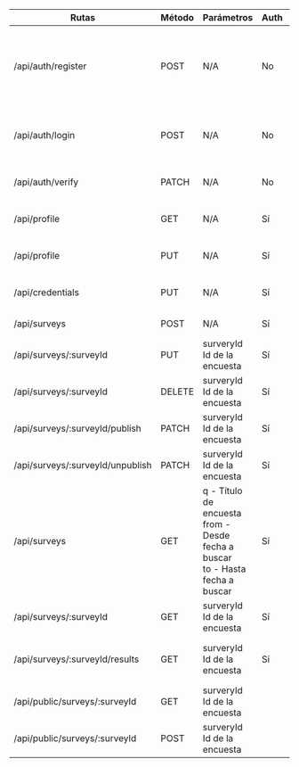 | Rutas                            | Método | Parámetros                                                                         | Auth | Body                                                       | Response                                                               | Description                    |
| -------------------------------- | ------ | ---------------------------------------------------------------------------------- | ---- | ---------------------------------------------------------- | ---------------------------------------------------------------------- | ------------------------------ |
| /api/auth/register               | POST   | N/A                                                                                | No   | { firstName, lastName, birthDay, email, password, gender } | `{status: 201 code NewUser} {status: 409 code DuplicatedUser}`         | Registrar creadores            |
| /api/auth/login                  | POST   | N/A                                                                                | No   | { email, password }                                        | `{status: 200 code: LoginSuccess token} { status: 401 code: BadLogin}` | Iniciar sesión creadores       |
| /api/auth/verify                 | PATCH  | N/A                                                                                | No   | {token}                                                    | {status: 200, code: EmailVerified}                                     | Verificar correo creadores     |
| /api/profile                     | GET    | N/A                                                                                | Sí   | N/A                                                        | {status: 200, code: Success, user}                                     | Ver datos de perfil            |
| /api/profile                     | PUT    | N/A                                                                                | Sí   | {user}                                                     | {status: 200, code: Success, user}                                     | Actualizar datos de perfil     |
| /api/credentials                 | PUT    | N/A                                                                                | Sí   | { password, email }                                        | {status: 200, code: Success}                                           | Actualizar credenciales        |
| /api/surveys                     | POST   | N/A                                                                                | Sí   | { survey }                                                 | {status: 200, code: Success}                                           | Crear encuesta                 |
| /api/surveys/:surveyId           | PUT    | surveryId Id de la encuesta                                                        | Sí   | { survey }                                                 | {status: 200, code: Success, survey}                                   | Editar encuesta                |
| /api/surveys/:surveyId           | DELETE | surveryId Id de la encuesta                                                        | Sí   | N/A                                                        | {status: 204, code: Success}                                           | Borrar encuesta                |
| /api/surveys/:surveyId/publish   | PATCH  | surveryId Id de la encuesta                                                        | Sí   | N/A                                                        | {status: 200, code: Success}                                           | Publicar encuesta              |
| /api/surveys/:surveyId/unpublish | PATCH  | surveryId Id de la encuesta                                                        | Sí   | N/A                                                        | {status: 200, code: Success}                                           | Despublicar encuesta           |
| /api/surveys                     | GET    | q - Título de encuesta<br>from - Desde fecha a buscar<br>to - Hasta fecha a buscar | Sí   | N/A                                                        | {status: 200, code: Success}                                           | Ver mis encuestas              |
| /api/surveys/:surveyId           | GET    | surveryId Id de la encuesta                                                        | Sí   | N/A                                                        | {status: 200, code: Success, survey}                                   | Ver una encuesta               |
| /api/surveys/:surveyId/results   | GET    | surveryId Id de la encuesta                                                        | Sí   | N/A                                                        | {status: 200, code: Success, results}                                  | Ver resultados de una encuesta |
| /api/public/surveys/:surveyId    | GET    | surveryId Id de la encuesta                                                        |      | N/A                                                        | {status: 200, code: Success, survey}                                   |                                |
| /api/public/surveys/:surveyId    | POST   | surveryId Id de la encuesta                                                        |      | {answers}                                                  | {status: 200, code: Success}                                           |                                |
